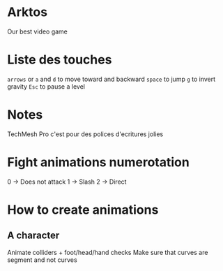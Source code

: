 # Arktos
Our best video game

# Liste des touches
`arrows` or `a` and `d` to move toward and backward
`space` to jump
`g` to invert gravity
`Esc` to pause a level

# Notes
TechMesh Pro c'est pour des polices d'ecritures jolies

# Fight animations numerotation
0 -> Does not attack
1 -> Slash
2 -> Direct

# How to create animations
## A character
Animate colliders + foot/head/hand checks
Make sure that curves are segment and not curves
